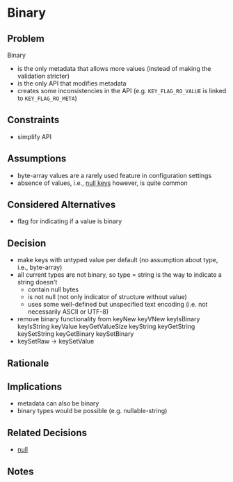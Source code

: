# Binary

## Problem

Binary

- is the only metadata that allows more values (instead of making the validation stricter)
- is the only API that modifies metadata
- creates some inconsistencies in the API (e.g. `KEY_FLAG_RO_VALUE` is linked to `KEY_FLAG_RO_META`)

## Constraints

- simplify API

## Assumptions

- byte-array values are a rarely used feature in configuration settings
- absence of values, i.e., [null keys](../6_implemented/null.md) however, is quite common

## Considered Alternatives

- flag for indicating if a value is binary

## Decision

- make keys with untyped value per default (no assumption about type, i.e., byte-array)
- all current types are not binary, so type = string is the way to indicate a string doesn't
  - contain null bytes
  - is not null (not only indicator of structure without value)
  - uses some well-defined but unspecified text encoding (i.e. not necessarily ASCII or UTF-8)
- remove binary functionality from keyNew keyVNew keyIsBinary keyIsString keyValue keyGetValueSize keyString keyGetString keySetString keyGetBinary keySetBinary
- keySetRaw -> keySetValue

## Rationale

## Implications

- metadata can also be binary
- binary types would be possible (e.g. nullable-string)

## Related Decisions

- [null](../6_implemented/null.md)

## Notes
